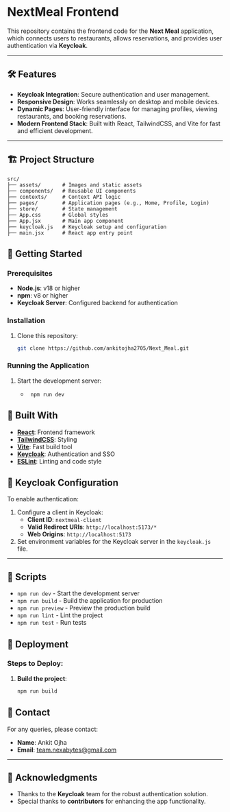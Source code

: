 # NextMeal Frontend

This repository contains the frontend code for the **Next Meal** application, which connects users to restaurants, allows reservations, and provides user authentication via **Keycloak**.

---

## 🛠️ **Features**
- **Keycloak Integration**: Secure authentication and user management.
- **Responsive Design**: Works seamlessly on desktop and mobile devices.
- **Dynamic Pages**: User-friendly interface for managing profiles, viewing restaurants, and booking reservations.
- **Modern Frontend Stack**: Built with React, TailwindCSS, and Vite for fast and efficient development.

---

## 🏗️ **Project Structure**
```plaintext
src/
├── assets/       # Images and static assets
├── components/   # Reusable UI components
├── contexts/     # Context API logic
├── pages/        # Application pages (e.g., Home, Profile, Login)
├── store/        # State management
├── App.css       # Global styles
├── App.jsx       # Main app component
├── keycloak.js   # Keycloak setup and configuration
├── main.jsx      # React app entry point

````

## 🚀 Getting Started

### Prerequisites
- **Node.js**: v18 or higher  
- **npm**: v8 or higher  
- **Keycloak Server**: Configured backend for authentication  

### Installation
1. Clone this repository:
   ```bash
   git clone https://github.com/ankitojha2705/Next_Meal.git
   ````
   
### Running the Application
1. Start the development server:
   -      npm run dev

## 🧰 Built With

- **[React](https://reactjs.org/)**: Frontend framework  
- **[TailwindCSS](https://tailwindcss.com/)**: Styling  
- **[Vite](https://vitejs.dev/)**: Fast build tool  
- **[Keycloak](https://www.keycloak.org/)**: Authentication and SSO  
- **[ESLint](https://eslint.org/)**: Linting and code style  


## 📜 Keycloak Configuration

To enable authentication:

1. Configure a client in Keycloak:
   - **Client ID**: `nextmeal-client`
   - **Valid Redirect URIs**: `http://localhost:5173/*`
   - **Web Origins**: `http://localhost:5173`
2. Set environment variables for the Keycloak server in the `keycloak.js` file.

---

## 📝 Scripts

- `npm run dev` - Start the development server  
- `npm run build` - Build the application for production  
- `npm run preview` - Preview the production build  
- `npm run lint` - Lint the project  
- `npm run test` - Run tests  


## 📂 Deployment

### Steps to Deploy:
1. **Build the project**:
   ```bash
   npm run build


## 📧 Contact

For any queries, please contact:

- **Name**: Ankit Ojha  
- **Email**: [team.nexabytes@gmail.com](mailto:team.nexabytes@gmail.com)  


---

## 🎉 Acknowledgments

- Thanks to the **Keycloak** team for the robust authentication solution.  
- Special thanks to **contributors** for enhancing the app functionality.



